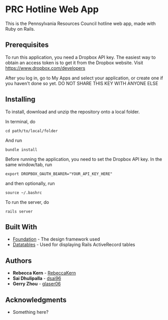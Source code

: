 # PRC Hotline Web App

This is the Pennsylvania Resources Council hotline web app, made with Ruby on Rails.



## Prerequisites

To run this application, you need a Dropbox API key. The easiest way to obtain an access token is to get it from the Dropbox website. Visit https://www.dropbox.com/developers

After you log in, go to My Apps and select your application, or create one if you haven't done so yet.
DO NOT SHARE THIS KEY WITH ANYONE ELSE


## Installing

To install, download and unzip the repository onto a local folder.

In terminal, do

```
cd path/to/local/folder
```
And run
```
bundle install
```

Before running the application, you need to set the Dropbox API key. In the same window/tab, run

```
export DROPBOX_OAUTH_BEARER="YOUR_API_KEY_HERE"
```
and then optionally, run

```
source ~/.bashrc
```

To run the server, do
```
rails server
```

## Built With

* [Foundation](http://foundation.zurb.com/sites/docs/) - The design framework used
* [Datatables](https://datatables.net/) - Used for displaying Rails ActiveRecord tables



## Authors

* **Rebecca Kern** - [RebeccaKern](https://github.com/RebeccaKern)
* **Sai Dhulipalla** - [dsai96](https://github.com/dsai96)
* **Gerry Zhou** - [glaser06](https://github.com/glaser06)



## Acknowledgments

* Something here?

